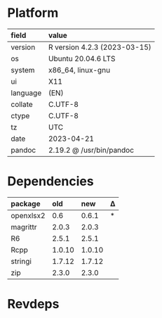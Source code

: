 # Platform

|field    |value                        |
|:--------|:----------------------------|
|version  |R version 4.2.3 (2023-03-15) |
|os       |Ubuntu 20.04.6 LTS           |
|system   |x86_64, linux-gnu            |
|ui       |X11                          |
|language |(EN)                         |
|collate  |C.UTF-8                      |
|ctype    |C.UTF-8                      |
|tz       |UTC                          |
|date     |2023-04-21                   |
|pandoc   |2.19.2 @ /usr/bin/pandoc     |

# Dependencies

|package   |old    |new    |Δ  |
|:---------|:------|:------|:--|
|openxlsx2 |0.6    |0.6.1  |*  |
|magrittr  |2.0.3  |2.0.3  |   |
|R6        |2.5.1  |2.5.1  |   |
|Rcpp      |1.0.10 |1.0.10 |   |
|stringi   |1.7.12 |1.7.12 |   |
|zip       |2.3.0  |2.3.0  |   |

# Revdeps

